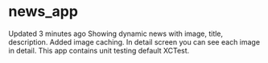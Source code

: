 # news_app
  Updated 3 minutes ago Showing dynamic news with image, title, description. Added image caching. In detail screen you can see each image in detail. This app contains unit testing default XCTest.
